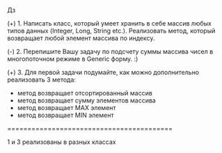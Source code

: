 Дз

(+) 1. Написать класс, который умеет хранить в себе массив любых типов данных (Integer, Long, String etc.). Реализовать метод, который возвращает любой элемент массива по индексу. 

(-) 2. Перепишите Вашу задачу по подсчету суммы массива чисел в многопоточном режиме  в Generic форму. :)

(+) 3. Для первой задачи подумайте, как можно дополнительно реализовать 3 метода:
+ метод возвращает отсортированный массив
+ метод возвращает сумму элементов массива
+ метод возвращает МАХ элемент
+ метод возвращает MIN элемент

=========================================

1 и 3 реализованы в разных классах
